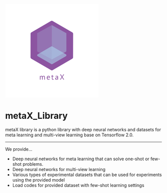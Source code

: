 
<img src="https://github.com/DGU-AI-LAB/metaX_dev/blob/master/logo_transparent.png" width="300">

# metaX_Library
metaX library is a python library with deep neural networks and datasets for meta learning and multi-view learning base on Tensorflow 2.0.

--------------------------------------------------------------------------------------------------------------------------------------------

We provide...
- Deep neural networks for meta learning that can solve one-shot or few-shot problems.
- Deep neural networks for multi-view learning
- Various types of experimental datasets that can be used for experiments using the provided model 
- Load codes for provided dataset with few-shot learning settings

